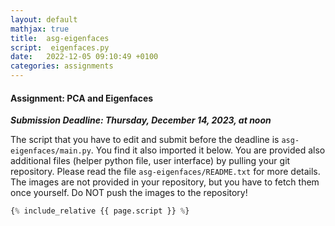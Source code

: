 ```yaml
---
layout: default
mathjax: true
title:  asg-eigenfaces
script:  eigenfaces.py
date:   2022-12-05 09:10:49 +0100
categories: assignments
---
```


#### Assignment: PCA and Eigenfaces 

**_Submission Deadline: Thursday, December 14, 2023, at noon_**


The script that you have to edit and submit before the deadline is
`asg-eigenfaces/main.py`. You find it also imported it below. 
You are provided also additional files (helper python file, user
interface) by pulling your git repository. Please read the file
`asg-eigenfaces/README.txt` for more details. The images are
not provided in your repository, but you have to fetch them once
yourself. Do NOT push the images to the repository!

```python
{% include_relative {{ page.script }} %}
```


